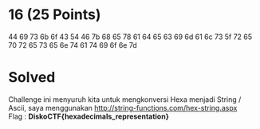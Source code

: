 # 16 (25 Points)
44 69 73 6b 6f 43 54 46 7b 68 65 78 61 64 65 63 69 6d 61 6c 73 5f 72 65 70 72 65 73 65 6e 74 61 74 69 6f 6e 7d
# Solved
Challenge ini menyuruh kita untuk mengkonversi Hexa menjadi String / Ascii, saya menggunakan http://string-functions.com/hex-string.aspx <br>
Flag : <b>DiskoCTF{hexadecimals_representation}</b>
